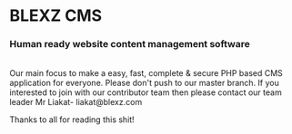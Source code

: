 # BLEXZ CMS

<h3>Human ready website content management software</h3><br>
Our main focus to make a easy, fast, complete & secure PHP based CMS application for everyone.
Please don't push to our master branch. If you interested to join with our contributor team
then please contact our team leader Mr Liakat- liakat@blexz.com

Thanks to all for reading this shit!
